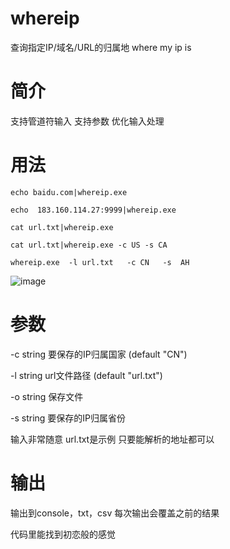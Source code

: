 # whereip
查询指定IP/域名/URL的归属地  where my  ip  is

# 简介
支持管道符输入
支持参数
优化输入处理

# 用法
`echo baidu.com|whereip.exe`

`echo  183.160.114.27:9999|whereip.exe`

`cat url.txt|whereip.exe`

`cat url.txt|whereip.exe -c US -s CA`

`whereip.exe  -l url.txt   -c CN   -s  AH`


![image](https://user-images.githubusercontent.com/48342077/166718950-d4444d1d-ebce-4fb2-8f1a-bcd57389f321.png)

# 参数
-c string
    要保存的IP归属国家 (default "CN")
    
-l string
    url文件路径 (default "url.txt")

  -o string
        保存文件
    
-s string
    要保存的IP归属省份

输入非常随意
url.txt是示例
只要能解析的地址都可以

# 输出
输出到console，txt，csv
每次输出会覆盖之前的结果

代码里能找到初恋般的感觉
